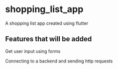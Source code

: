 # shopping_list_app

A shopping list app created using flutter

## Features that will be added

Get user input using forms

Connecting to a backend and sending http requests
